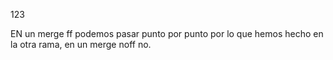123

EN un merge ff podemos pasar punto por punto por lo que hemos hecho en la otra rama, en un merge noff no.